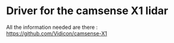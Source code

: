 # Driver for the camsense X1 lidar

All the information needed are there : 
https://github.com/Vidicon/camsense-X1
